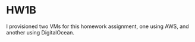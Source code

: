 HW1B
===============

I provisioned two VMs for this homework assignment, one using AWS, and another using DigitalOcean.